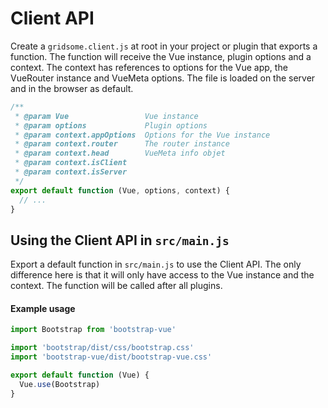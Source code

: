 # Client API

Create a `gridsome.client.js` at root in your project or plugin that exports a function. The function will receive the Vue instance, plugin options and a context. The context has references to options for the Vue app, the VueRouter instance and VueMeta options. The file is loaded on the server and in the browser as default.

```js
/**
 * @param Vue                 Vue instance
 * @param options             Plugin options
 * @param context.appOptions  Options for the Vue instance
 * @param context.router      The router instance
 * @param context.head        VueMeta info objet
 * @param context.isClient
 * @param context.isServer
 */
export default function (Vue, options, context) {
  // ...
}
```

## Using the Client API in `src/main.js`

Export a default function in `src/main.js` to use the Client API. The only difference here is that it will only have access to the Vue instance and the context. The function will be called after all plugins.

#### Example usage

```js
import Bootstrap from 'bootstrap-vue'

import 'bootstrap/dist/css/bootstrap.css'
import 'bootstrap-vue/dist/bootstrap-vue.css'

export default function (Vue) {
  Vue.use(Bootstrap)
}
